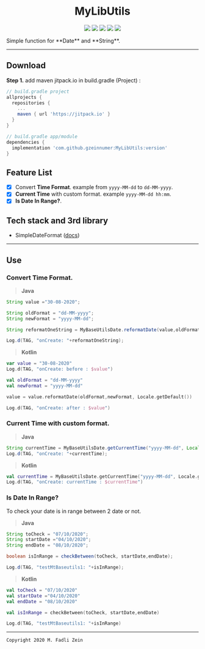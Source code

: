 <h1 align="center">
    MyLibUtils
</h1>

<p align="center">
    <a><img src="https://img.shields.io/badge/Version-0.0.9-brightgreen.svg?style=flat"></a>
    <a><img src="https://img.shields.io/badge/ID-gzeinnumer-blue.svg?style=flat"></a>
    <a><img src="https://img.shields.io/badge/Java-Suport-green?logo=java&style=flat"></a>
    <a><img src="https://img.shields.io/badge/Koltin-Suport-green?logo=kotlin&style=flat"></a>
    <a href="https://github.com/gzeinnumer"><img src="https://img.shields.io/github/followers/gzeinnumer?label=follow&style=social"></a>
    <br>
    <p>Simple function for **Date** and **String**.</p>
</p>

---
## Download
**Step 1.** add maven jitpack.io in build.gradle (Project) :
```gradle
// build.gradle project
allprojects {
  repositories {
    ...
    maven { url 'https://jitpack.io' }
  }
}

// build.gradle app/module
dependencies {
  implementation 'com.github.gzeinnumer:MyLibUtils:version'
}
```

## Feature List
- [x] Convert **Time Format**. example from `yyyy-MM-dd` to `dd-MM-yyyy`.
- [x] **Current Time** with custom format. example `yyyy-MM-dd hh:mm`.
- [x] **Is Date In Range?**.

## Tech stack and 3rd library
- SimpleDateFormat ([docs](https://developer.android.com/reference/java/text/SimpleDateFormat))

---
## Use

### Convert **Time Format**.
> **Java**
```java
String value ="30-08-2020";

String oldFormat = "dd-MM-yyyy";
String newFormat = "yyyy-MM-dd";

String reformatOneString = MyBaseUtilsDate.reformatDate(value,oldFormat,newFormat, Locale.getDefault());

Log.d(TAG, "onCreate: "+reformatOneString);
```
> **Kotlin**
```kotlin
var value = "30-08-2020"
Log.d(TAG, "onCreate: before : $value")

val oldFormat = "dd-MM-yyyy"
val newFormat = "yyyy-MM-dd"

value = value.reformatDate(oldFormat,newFormat, Locale.getDefault())

Log.d(TAG, "onCreate: after : $value")
```

### **Current Time** with custom format.
> **Java**
```java
String currentTime = MyBaseUtilsDate.getCurrentTime("yyyy-MM-dd", Locale.getDefault());
Log.d(TAG, "onCreate: "+currentTime);
```
> **Kotlin**
```kotlin
val currentTime = MyBaseUtilsDate.getCurrentTime("yyyy-MM-dd", Locale.getDefault())
Log.d(TAG, "onCreate: currentTime : $currentTime")
```

### **Is Date In Range?**
To check your date is in range between 2 date or not.
> **Java**
```java
String toCheck = "07/10/2020";
String startDate ="04/10/2020";
String endDate = "08/10/2020";

boolean isInRange = checkBetween(toCheck, startDate,endDate);

Log.d(TAG, "testMtBaseutils1: "+isInRange);
```
> **Kotlin**
```kotlin
val toCheck = "07/10/2020"
val startDate ="04/10/2020"
val endDate = "08/10/2020"

val isInRange = checkBetween(toCheck, startDate,endDate)

Log.d(TAG, "testMtBaseutils1: "+isInRange)
```

---

```
Copyright 2020 M. Fadli Zein
```

